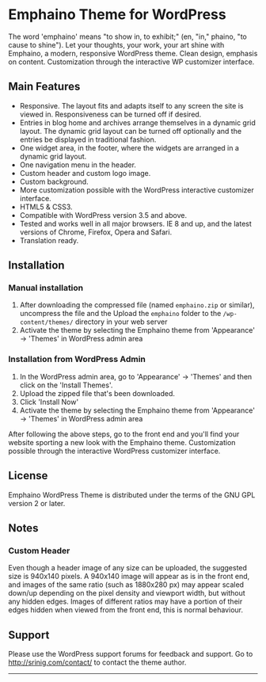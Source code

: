 Emphaino Theme for WordPress
============================

The word 'emphaino' means "to show in, to exhibit;" (en, "in," phaino, "to cause to shine"). Let your thoughts, your work, your art shine with Emphaino, a modern, responsive WordPress theme. Clean design, emphasis on content. Customization through the interactive WP customizer interface.

Main Features
-------------

* Responsive. The layout fits and adapts itself to any screen the site is viewed in. Responsiveness can be turned off if desired.
* Entries in blog home and archives arrange themselves in a dynamic grid layout. The dynamic grid layout can be turned off optionally and the entries be displayed in traditional fashion.
* One widget area, in the footer, where the widgets are arranged in a dynamic grid layout.
* One navigation menu in the header.
* Custom header and custom logo image.
* Custom background.
* More customization possible with the WordPress interactive customizer interface.
* HTML5 & CSS3.
* Compatible with WordPress version 3.5 and above.
* Tested and works well in all major browsers. IE 8 and up, and the latest versions of Chrome, Firefox, Opera and Safari.
* Translation ready.


Installation
------------

### Manual installation ###

1. After downloading the compressed file (named `emphaino.zip` or similar), uncompress the file and the Upload the `emphaino` folder to the `/wp-content/themes/` directory in your web server
2. Activate the theme by selecting the Emphaino theme from 'Appearance' -> 'Themes' in WordPress admin area

### Installation from WordPress Admin ###

1. In the WordPress admin area, go to 'Appearance' -> 'Themes' and then click on the 'Install Themes'.
2. Upload the zipped file that's been downloaded.
3. Click 'Install Now'
4. Activate the theme by selecting the Emphaino theme from 'Appearance' -> 'Themes' in WordPress admin area

After following the above steps, go to the front end and you'll find your website sporting a new look with the Emphaino theme. Customization possible through the interactive WordPress customizer interface.


License
-------

Emphaino WordPress Theme is distributed under the terms of the GNU GPL version 2 or later.


Notes
-----

### Custom Header ###

Even though a header image of any size can be uploaded, the suggested size is 940x140 pixels. A 940x140 image will appear as is in the front end, and images of the same ratio (such as 1880x280 px) may appear scaled down/up depending on the pixel density and viewport width, but without any hidden edges. Images of different ratios may have a portion of their edges hidden when viewed from the front end, this is normal behaviour.


Support
-------

Please use the WordPress support forums for feedback and support. Go to http://srinig.com/contact/ to contact the theme author.

------------------------------------------------------

[Emphaino Home Page]: http://srinig.com/wordpress/themes/emphaino/

